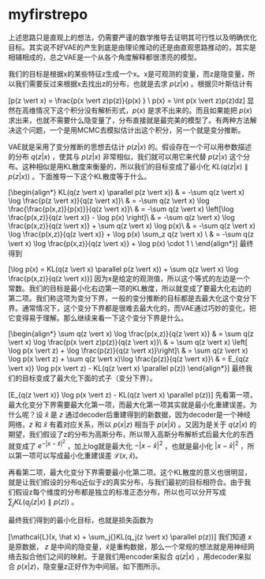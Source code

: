 # myfirstrepo
上述思路只是直观上的想法，仍需要严谨的数学推导去证明其可行性以及明确优化目标。其实说不好VAE的产生到底是由理论推动的还是由直观思路推动的，其实是相辅相成的，总之VAE是一个从各个角度解释都很漂亮的模型。

我们的目标是根据x的某些特征z生成一个x。x是可观测的变量，而z是隐变量，所以我们需要反过来根据x去找出z的分布，也就是去求 $p(z \vert x)$ 。根据贝叶斯估计有

\[p(z \vert x) = \frac{p(x \vert z)p(z)}{p(x) } \\ p(x) = \int p(x \vert z)p(z)dz\]
显然在高维情况下这个积分没有解析形式，$p(x)$ 是求不出来的。而且如果能把 $p(x)$ 求出来，也就不需要什么隐变量了，分布直接就是最完美的模型了。有两种方法解决这个问题，一个是用MCMC去模拟估计出这个积分，另一个就是变分推断。

VAE就是采用了变分推断的思想去估计 $p(z \vert x)$ 的。假设存在一个可以用参数描述的分布 $q(z \vert x)$ ，使其与 $p(z \vert x)$ 非常相似，我们就可以用它来代替 $p(z \vert x)$ 这个分布。这种相似是用KL散度来衡量的，所以我们的目标变成了最小化 $KL(q(z \vert x) \parallel p(z \vert x))$ 。下面推导一下这个KL散度等于什么。

\[\begin{align*} KL(q(z \vert x) \parallel p(z \vert x)) & = -\sum q(z \vert x) \log \frac{p(z \vert x)}{q(z \vert x)}\\ & = -\sum q(z \vert x) \log \frac{\frac{p(x,z)}{p(x)}}{q(z \vert x)}\\ & = -\sum q(z \vert x) \left[\log \frac{p(x,z)}{q(z \vert x)} - \log p(x) \right]\\ & = -\sum q(z \vert x) \log \frac{p(x,z)}{q(z \vert x)} + \sum q(z \vert x) \log p(x)\\ & = -\sum q(z \vert x) \log \frac{p(x,z)}{q(z \vert x)} + \log p(x) \sum_z q(z \vert x) \\ & = -\sum q(z \vert x) \log \frac{p(x,z)}{q(z \vert x)} + \log p(x) \cdot 1 \\ \end{align*}\]
最终得到

\[\log p(x) = KL(q(z \vert x) \parallel p(z \vert x)) + \sum q(z \vert x) \log \frac{p(x,z)}{q(z \vert x)}\]
因为x是给定的观测值，所以这个等式的左边是一个常数。我们的目标是最小化右边第一项的KL散度，所以就变成了要最大化右边的第二项。我们称这项为变分下界，一般的变分推断的目标都是去最大化这个变分下界。通常情况下，这个变分下界都是很难去最大化的，而VAE通过巧妙的变化，把它变得易于理解。那么继续来看一下这个变分下界是什么。

\[\begin{align*} \sum q(z \vert x) \log \frac{p(x,z)}{q(z \vert x)} & = \sum q(z \vert x) \log \frac{p(x \vert z)p(z)}{q(z \vert x)}\\ & = \sum q(z \vert x) \left[ \log p(x \vert z) + \log \frac{p(z)}{q(z \vert x)}\right]\\ & = \sum q(z \vert x) \log p(x \vert z) + \sum q(z \vert x)\log \frac{p(z)}{q(z \vert x)}\\ & = E_{q(z \vert x)} \log p(x \vert z) - KL(q(z \vert x) \parallel p(z)) \end{align*}\]
最终我们的目标变成了最大化下面的式子（变分下界）。

\[E_{q(z \vert x)} \log p(x \vert z) - KL(q(z \vert x) \parallel p(z))\]
先看第一项，最大化变分下界需要最大化第一项，而最大化第一项其实就是最小化重建误差。为什么呢？设 $\hat x$ 是 $z$ 通过decoder后重建得到的新数据，因为decoder是一个神经网络，$z$ 和 $\hat x$ 有着对应关系，所以 $p(x \vert z)$ 相当于 $p(x \vert \hat x)$ 。又因为是关于 $q(z \vert x)$ 的期望，我们假设了z的分布为高斯分布，所以带入高斯分布解析式后最大化的东西就变成了 $e^{-\vert x - \hat x \vert^2}$ ，加上log就是最大化 $-\vert x - \hat x \vert^2$ ，也就是最小化 $\vert x - \hat x \vert^2$ ，所以第一项可以写成最小化重建误差 $\mathcal{L}(x, \hat x)$。

再看第二项，最大化变分下界需要最小化第二项。这个KL散度的意义也很明显，就是让我们假设的分布q近似于z的真实分布，与我们最初的目标相符合。由于我们假设z每个维度的分布都是独立的标准正态分布，所以也可以分开写成 $\sum_j{}KL(q_j(z \vert x) \parallel p(z))$ 。

最终我们得到的最小化目标，也就是损失函数为

\[\mathcal{L}(x, \hat x) + \sum_j{}KL(q_j(z \vert x) \parallel p(z))\]
我们知道 $x$ 是原数据， $z$ 是中间的隐变量，$\hat x$是重构数据，那么一个常规的想法就是用神经网络去拟合他们之间的映射。于是我们用encoder来拟合 $q(z \vert x)$ ，用decoder来拟合 $p(x \vert z)$，隐变量z正好作为中间层。如下图所示。
